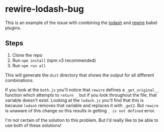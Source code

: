 # rewire-lodash-bug

This is an example of the issue with combining the [lodash](http://npm.im/babel-plugin-lodash) and
[rewire](http://npm.im/babel-plugin-rewire) babel plugins.

## Steps

1. Clone the repo
2. Run `npm install` (npm v3 recommended)
3. Run `npm run all`

This will generate the `dist` directory that shows the output for all different combinations.

If you look at the `both.js` you'll notice that `rewire` defines a `_get_original__` function which attempts to
`return _` but if you look throughout the file, that variable doesn't exist. Looking at the `lodash.js` you'll find that
this is because `lodash` removes that variable and replaces it with `_get2`. But `rewire` is unaware of this change so
this results in getting `_ is not defined` error.

I'm not certain of the solution to this problem. But I'd really like to be able to use both of these solutions!
